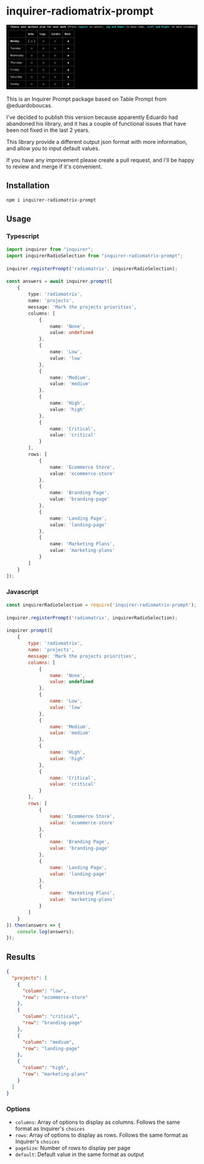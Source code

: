 # inquirer-radiomatrix-prompt 

![Screen capture of the table prompt](screen-capture.gif)

This is an Inquirer Prompt package based on Table Prompt from @eduardoboucas.

I've decided to publish this version because apparently Eduardo had abandoned his library, and it has a 
couple of functional issues that have been not fixed in the last 2 years.

This library provide a different output json format with more information, and allow you to input default values.

If you have any improvement please create a pull request, and I'll be happy to review and merge if it's convenient.


## Installation

```
npm i inquirer-radiomatrix-prompt
```

## Usage

### Typescript
```typescript
import inquirer from "inquirer";
import inquirerRadioSelection from "inquirer-radiomatrix-prompt";

inquirer.registerPrompt('radiomatrix', inquirerRadioSelection);

const answers = await inquirer.prompt([
    {
        type: 'radiomatrix',
        name: 'projects',
        message: 'Mark the projects priorities',
        columns: [
            {
                name: 'None',
                value: undefined
            },
            {
                name: 'Low',
                value: 'low'
            },
            {
                name: 'Medium',
                value: 'medium'
            },
            {
                name: 'High',
                value: 'high'
            },
            {
                name: 'Critical',
                value: 'critical'
            }
        ],
        rows: [
            {
                name: 'Ecommerce Store',
                value: 'ecommerce-store'
            },
            {
                name: 'Branding Page',
                value: 'branding-page'
            },
            {
                name: 'Landing Page',
                value: 'landing-page'
            },
            {
                name: 'Marketing Plans',
                value: 'marketing-plans'
            }
        ]
    }
]);
```

### Javascript
```js
const inquirerRadioSelection = require('inquirer-radiomatrix-prompt');

inquirer.registerPrompt('radiomatrix', inquirerRadioSelection);

inquirer.prompt([
    {
        type: 'radiomatrix',
        name: 'projects',
        message: 'Mark the projects priorities',
        columns: [
            {
                name: 'None',
                value: undefined
            },
            {
                name: 'Low',
                value: 'low'
            },
            {
                name: 'Medium',
                value: 'medium'
            },
            {
                name: 'High',
                value: 'high'
            },
            {
                name: 'Critical',
                value: 'critical'
            }
        ],
        rows: [
            {
                name: 'Ecommerce Store',
                value: 'ecommerce-store'
            },
            {
                name: 'Branding Page',
                value: 'branding-page'
            },
            {
                name: 'Landing Page',
                value: 'landing-page'
            },
            {
                name: 'Marketing Plans',
                value: 'marketing-plans'
            }
        ]
    }
]).then(answers => {
    console.log(answers);
});
```

## Results
```json
{
  "projects": [
    {
      "column": "low",
      "row": "ecommerce-store"
    },
    {
      "column": "critical",
      "row": "branding-page"
    },
    {
      "column": "medium",
      "row": "landing-page"
    },
    {
      "column": "high",
      "row": "marketing-plans"
    }
  ]
}
```

### Options

- `columns`: Array of options to display as columns. Follows the same format as Inquirer's `choices`
- `rows`: Array of options to display as rows. Follows the same format as Inquirer's `choices`
- `pageSize`: Number of rows to display per page
- `default`: Default value in the same format as output
